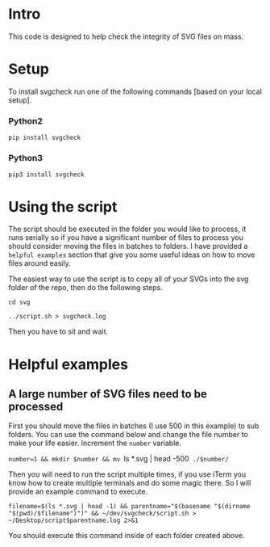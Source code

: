 # Intro
This code is designed to help check the integrity of SVG files on mass.

# Setup
To install svgcheck run one of the following commands [based on your local setup].

### Python2
`pip install svgcheck`
### Python3
`pip3 install svgcheck`

# Using the script
The script should be executed in the folder you would like to process, it runs serially so if you have a significant number of files to process you should consider moving the files in batches to folders. I have provided a `helpful examples` section that give you some useful ideas on how to move files around easily.

The easiest way to use the script is to copy all of your SVGs into the svg folder of the repo, then do the following steps.

`cd svg`

`../script.sh > svgcheck.log`

Then you have to sit and wait.

# Helpful examples

## A large number of SVG files need to be processed

First you should move the files in batches (I use 500 in this example) to sub folders. You can use the command below and change the file number to make your life easier. Increment the `number` variable.

`number=1 && mkdir $number && mv `ls *.svg | head -500` ./$number/`

Then you will need to run the script multiple times, if you use iTerm you know how to create multiple terminals and do some magic there. So I will provide an example command to execute.

`filename=$(ls *.svg | head -1) && parentname="$(basename "$(dirname "$(pwd)/$filename")")" && ~/dev/svgcheck/script.sh > ~/Desktop/script$parentname.log 2>&1`

You should execute this command inside of each folder created above.